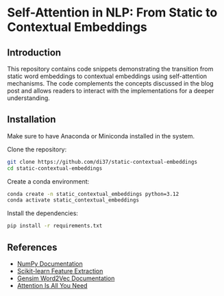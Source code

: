 # Self-Attention in NLP: From Static to Contextual Embeddings

## Introduction

This repository contains code snippets demonstrating the transition from static word embeddings to contextual embeddings using self-attention mechanisms. The code complements the concepts discussed in the blog post and allows readers to interact with the implementations for a deeper understanding.

## Installation

Make sure to have Anaconda or Miniconda installed in the system.

Clone the repository:
```bash
git clone https://github.com/di37/static-contextual-embeddings
cd static-contextual-embeddings
```

Create a conda environment:
```bash
conda create -n static_contextual_embeddings python=3.12
conda activate static_contextual_embeddings
```

Install the dependencies:
```bash
pip install -r requirements.txt
```

## References

- [NumPy Documentation](https://numpy.org/)
- [Scikit-learn Feature Extraction](https://scikit-learn.org/1.5/modules/feature_extraction.html)
- [Gensim Word2Vec Documentation](https://radimrehurek.com/gensim/models/word2vec.html)
- [Attention Is All You Need](https://arxiv.org/abs/1706.03762)
